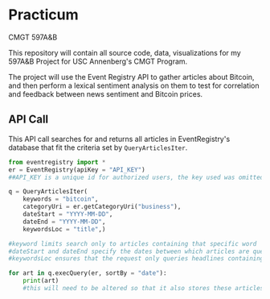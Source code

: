 # Practicum
CMGT 597A&B

This repository will contain all source code, data, visualizations for my 597A&B Project for USC Annenberg's CMGT Program.

The project will use the Event Registry API to gather articles about Bitcoin, and then perform a lexical sentiment analysis on them to test for correlation and feedback between news sentiment and Bitcoin prices.


## API Call

This API call searches for and returns all articles in EventRegistry's database that fit the criteria set by `QueryArticlesIter`.


```python
from eventregistry import *
er = EventRegistry(apiKey = "API_KEY")
##API_KEY is a unique id for authorized users, the key used was omitted.

q = QueryArticlesIter(
    keywords = "bitcoin",
    categoryUri = er.getCategoryUri("business"),
    dateStart = "YYYY-MM-DD",
    dateEnd = "YYYY-MM-DD",
    keywordsLoc = "title",) 

#keyword limits search only to articles containing that specific word
#dateStart and dateEnd specify the dates between which articles are queried in the request
#keywordsLoc ensures that the request only queries headlines containing the keyword

for art in q.execQuery(er, sortBy = "date"):
    print(art)
    #this will need to be altered so that it also stores these articles for somewhere, but in the initial test run, I just had it print them.
```
